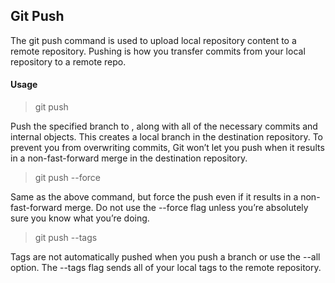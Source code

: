 ## Git Push

The git push command is used to upload local repository content to a remote repository. Pushing is how you transfer commits from your local repository to a remote repo.

#### Usage

> git push <remote> <branch>

Push the specified branch to , along with all of the necessary commits and internal objects. This creates a local branch in the destination repository. To prevent you from overwriting commits, Git won’t let you push when it results in a non-fast-forward merge in the destination repository.

> git push <remote> --force

Same as the above command, but force the push even if it results in a non-fast-forward merge. Do not use the --force flag unless you’re absolutely sure you know what you’re doing.

> git push <remote> --tags

Tags are not automatically pushed when you push a branch or use the --all option. The --tags flag sends all of your local tags to the remote repository.
